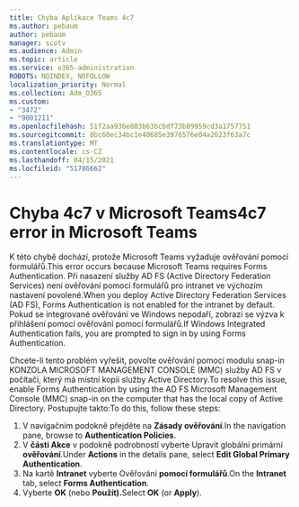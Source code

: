```yaml
---
title: Chyba Aplikace Teams 4c7
ms.author: pebaum
author: pebaum
manager: scotv
ms.audience: Admin
ms.topic: article
ms.service: o365-administration
ROBOTS: NOINDEX, NOFOLLOW
localization_priority: Normal
ms.collection: Adm_O365
ms.custom:
- "3472"
- "9001211"
ms.openlocfilehash: 51f2aa936e803b63bcbdf73b89959cd3a1757751
ms.sourcegitcommit: 8bc60ec34bc1e40685e3976576e04a2623f63a7c
ms.translationtype: MT
ms.contentlocale: cs-CZ
ms.lasthandoff: 04/15/2021
ms.locfileid: "51786662"
---
```

# <a name="4c7-error-in-microsoft-teams"></a><span data-ttu-id="e89aa-102">Chyba 4c7 v Microsoft Teams</span><span class="sxs-lookup"><span data-stu-id="e89aa-102">4c7 error in Microsoft Teams</span></span>

<span data-ttu-id="e89aa-103">K této chybě dochází, protože Microsoft Teams vyžaduje ověřování pomocí formulářů.</span><span class="sxs-lookup"><span data-stu-id="e89aa-103">This error occurs because Microsoft Teams requires Forms Authentication.</span></span> <span data-ttu-id="e89aa-104">Při nasazení služby AD FS (Active Directory Federation Services) není ověřování pomocí formulářů pro intranet ve výchozím nastavení povolené.</span><span class="sxs-lookup"><span data-stu-id="e89aa-104">When you deploy Active Directory Federation Services (AD FS), Forms Authentication is not enabled for the intranet by default.</span></span> <span data-ttu-id="e89aa-105">Pokud se integrované ověřování ve Windows nepodaří, zobrazí se výzva k přihlášení pomocí ověřování pomocí formulářů.</span><span class="sxs-lookup"><span data-stu-id="e89aa-105">If Windows Integrated Authentication fails, you are prompted to sign in by using Forms Authentication.</span></span>

<span data-ttu-id="e89aa-106">Chcete-li tento problém vyřešit, povolte ověřování pomocí modulu snap-in KONZOLA MICROSOFT MANAGEMENT CONSOLE (MMC) služby AD FS v počítači, který má místní kopii služby Active Directory.</span><span class="sxs-lookup"><span data-stu-id="e89aa-106">To resolve this issue, enable Forms Authentication by using the AD FS Microsoft Management Console (MMC) snap-in on the computer that has the local copy of Active Directory.</span></span> <span data-ttu-id="e89aa-107">Postupujte takto:</span><span class="sxs-lookup"><span data-stu-id="e89aa-107">To do this, follow these steps:</span></span> 

1. <span data-ttu-id="e89aa-108">V navigačním podokně přejděte na **Zásady ověřování**.</span><span class="sxs-lookup"><span data-stu-id="e89aa-108">In the navigation pane, browse to **Authentication Policies**.</span></span>
2. <span data-ttu-id="e89aa-109">V **části Akce** v podokně podrobností vyberte Upravit globální primární **ověřování**.</span><span class="sxs-lookup"><span data-stu-id="e89aa-109">Under **Actions** in the details pane, select **Edit Global Primary Authentication**.</span></span>
3. <span data-ttu-id="e89aa-110">Na kartě **Intranet** vyberte Ověřování **pomocí formulářů**.</span><span class="sxs-lookup"><span data-stu-id="e89aa-110">On the **Intranet** tab, select **Forms Authentication**.</span></span>
4. <span data-ttu-id="e89aa-111">Vyberte **OK** (nebo **Použít).**</span><span class="sxs-lookup"><span data-stu-id="e89aa-111">Select **OK** (or **Apply**).</span></span>